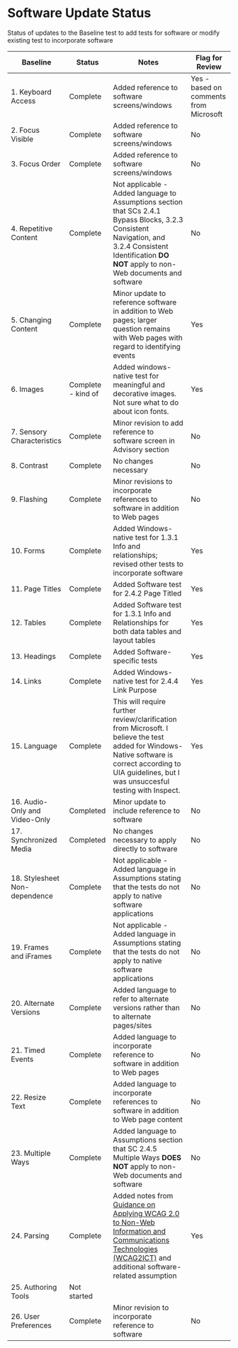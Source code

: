 # Software Update Status
Status of updates to the Baseline test to add tests for software or modify existing test to incorporate software

| Baseline | Status | Notes | Flag for Review|
|----------|--------|-------|----------------|
| 1. Keyboard Access | Complete | Added reference to software screens/windows | Yes - based on comments from Microsoft |
| 2. Focus Visible | Complete | Added reference to software screens/windows | No |
| 3. Focus Order | Complete | Added reference to software screens/windows | No |
| 4. Repetitive Content | Complete | Not applicable - Added language to Assumptions section that SCs 2.4.1 Bypass Blocks, 3.2.3 Consistent Navigation, and 3.2.4 Consistent Identification **DO NOT** apply to non-Web documents and software | No |
| 5. Changing Content | Complete | Minor update to reference software in addition to Web pages; larger question remains with Web pages with regard to identifying events | Yes |
| 6. Images | Complete - kind of | Added windows-native test for meaningful and decorative images. Not sure what to do about icon fonts. | Yes |
| 7. Sensory Characteristics | Complete | Minor revision to add reference to software screen in Advisory section | No |
| 8. Contrast | Complete | No changes necessary | No |
| 9. Flashing | Complete | Minor revisions to incorporate references to software in addition to Web pages | No |
| 10. Forms | Complete | Added Windows-native test for 1.3.1 Info and relationships; revised other tests to incorporate software | Yes |
| 11. Page Titles | Complete | Added Software test for 2.4.2 Page Titled | Yes |
| 12. Tables | Complete | Added Software test for 1.3.1 Info and Relationships for both data tables and layout tables | Yes |
| 13. Headings | Complete | Added Software-specific tests | Yes |
| 14. Links | Complete | Added Windows-native test for 2.4.4 Link Purpose | Yes |
| 15. Language | Complete | This will require further review/clarification from Microsoft. I believe the test added for Windows-Native software is correct according to UIA guidelines, but I was unsuccesful testing with Inspect. | Yes |
| 16. Audio-Only and Video-Only | Completed | Minor update to include reference to software | No |
| 17. Synchronized Media | Completed | No changes necessary to apply directly to software | No |
| 18. Stylesheet Non-dependence | Complete | Not applicable - Added language in Assumptions stating that the tests do not apply to native software applications | No |
| 19. Frames and iFrames | Complete | Not applicable - Added language in Assumptions stating that the tests do not apply to native software applications | No |
| 20. Alternate Versions | Complete | Added language to refer to alternate versions rather than to alternate pages/sites | No |
| 21. Timed Events | Complete | Added language to incorporate reference to software in addition to Web pages | No |
| 22. Resize Text | Complete | Added language to incorporate references to software in addition to Web page content | No |
| 23. Multiple Ways | Complete | Added language to Assumptions section that SC 2.4.5 Multiple Ways **DOES NOT** apply to non-Web documents and software | No |
| 24. Parsing | Complete | Added notes from [Guidance on Applying WCAG 2.0 to Non-Web Information and Communications Technologies (WCAG2ICT)](https://www.w3.org/TR/wcag2ict/#ensure-compat-parses) and additional software-related assumption | Yes |
| 25. Authoring Tools | Not started | |
| 26. User Preferences | Complete | Minor revision to incorporate reference to software | No |
